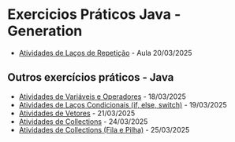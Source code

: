 # Exercicios Práticos Java - Generation

- [Atividades de Laços de Repetição](https://github.com/heypamela/lacos-repeticao-java/tree/main/src/exercicios_lacos_repeticao) - Aula 20/03/2025

 ## Outros exercícios práticos - Java
- [Atividades de Variáveis e Operadores](https://github.com/heypamela/operadores-logicos-java) - 18/03/2025
- [Atividades de Laços Condicionais (if, else, switch)](https://github.com/heypamela/lacos-condicionais-java) - 19/03/2025
- [Atividades de Vetores](https://github.com/heypamela/vetores-java) - 21/03/2025
- [Atividades de Collections](https://github.com/heypamela/collections-java) - 24/03/2025
- [Atividades de Collections (Fila e Pilha)](https://github.com/heypamela/estrutura-de-dados-java) - 25/03/2025
